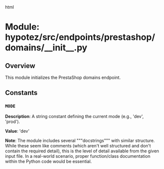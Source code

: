 html
<h1>Module: hypotez/src/endpoints/prestashop/domains/__init__.py</h1>

<h2>Overview</h2>
<p>This module initializes the PrestaShop domains endpoint.</p>

<h2>Constants</h2>

<h3><code>MODE</code></h3>

<p><strong>Description</strong>: A string constant defining the current mode (e.g., 'dev', 'prod').</p>

<p><strong>Value</strong>: 'dev'</p>


<p><strong>Note</strong>:  The module includes several """docstrings""" with similar structure.  While these seem like comments (which aren't well structured and don't contain the required detail), this is the level of detail available from the given input file.  In a real-world scenario,  proper function/class documentation within the Python code would be essential.</p>